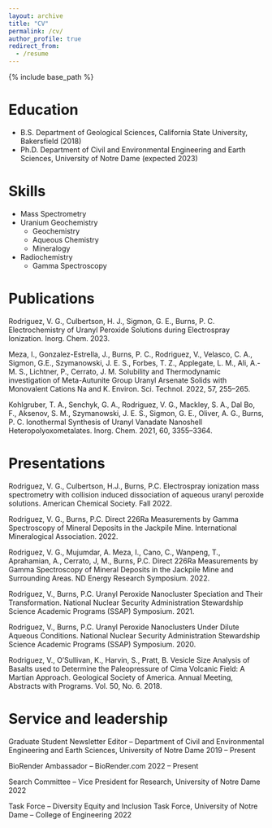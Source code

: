 ```yaml
---
layout: archive
title: "CV"
permalink: /cv/
author_profile: true
redirect_from:
  - /resume
---
```


{% include base_path %}

Education
======
* B.S. Department of Geological Sciences, California State University, Bakersfield (2018)
* Ph.D. Department of Civil and Environmental Engineering and Earth Sciences, University of Notre Dame (expected 2023)
  
Skills
======
* Mass Spectrometry
* Uranium Geochemistry
  * Geochemistry
  * Aqueous Chemistry
  * Mineralogy
* Radiochemistry
  * Gamma Spectroscopy

Publications
======
Rodriguez, V. G., Culbertson, H. J., Sigmon, G. E., Burns, P. C. Electrochemistry of Uranyl Peroxide Solutions during Electrospray Ionization. Inorg. Chem. 2023.

Meza, I., Gonzalez-Estrella, J., Burns, P. C., Rodriguez, V., Velasco, C. A., Sigmon, G.E., Szymanowski, J. E. S., Forbes, T. Z., Applegate, L. M., Ali, A.-M. S., Lichtner, P., Cerrato, J. M. Solubility and Thermodynamic investigation of Meta-Autunite Group Uranyl Arsenate Solids with Monovalent Cations Na and K. Environ. Sci. Technol. 2022, 57, 255–265.

Kohlgruber, T. A., Senchyk, G. A., Rodriguez, V. G., Mackley, S. A., Dal Bo, F., Aksenov, S. M., Szymanowski, J. E. S.,     Sigmon, G. E., Oliver, A. G., Burns, P. C. Ionothermal Synthesis of Uranyl Vanadate Nanoshell Heteropolyoxometalates. Inorg. Chem. 2021, 60, 3355–3364.
  
Presentations
======
Rodriguez, V. G., Culbertson, H.J., Burns, P.C. Electrospray ionization mass spectrometry with collision
induced dissociation of aqueous uranyl peroxide solutions. American Chemical Society. Fall 2022.

Rodriguez, V. G., Burns, P.C. Direct 226Ra Measurements by Gamma Spectroscopy of Mineral Deposits in the Jackpile Mine. International Mineralogical Association. 2022.

Rodriguez, V. G., Mujumdar, A. Meza, I., Cano, C., Wanpeng, T., Aprahamian, A., Cerrato, J, M., Burns, P.C. Direct 226Ra Measurements by Gamma Spectroscopy of Mineral Deposits in the Jackpile Mine and Surrounding Areas. ND Energy Research Symposium. 2022.

Rodriguez, V., Burns, P.C. Uranyl Peroxide Nanocluster Speciation and Their Transformation. National Nuclear Security Administration Stewardship Science Academic Programs (SSAP) Symposium. 2021.

Rodriguez, V., Burns, P.C. Uranyl Peroxide Nanoclusters Under Dilute Aqueous Conditions. National Nuclear Security Administration Stewardship Science Academic Programs (SSAP) Symposium. 2020.

Rodriguez, V., O’Sullivan, K., Harvin, S., Pratt, B. Vesicle Size Analysis of Basalts used to Determine the Paleopressure of Cima Volcanic Field: A Martian Approach. Geological Society of America. Annual Meeting, Abstracts with Programs. Vol. 50, No. 6. 2018.
  
Service and leadership
======
Graduate Student Newsletter Editor – Department of Civil and Environmental Engineering and Earth Sciences, University of Notre Dame 2019 – Present

BioRender Ambassador – BioRender.com 2022 – Present

Search Committee – Vice President for Research, University of Notre Dame 2022

Task Force – Diversity Equity and Inclusion Task Force, University of Notre Dame – College of Engineering 2022
